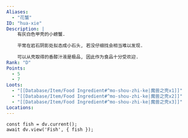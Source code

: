 ```yaml
---
Aliases:
  - "花蟹"
ID: "hua-xie"
Description: |
    有灰白色甲壳的小螃蟹.
    
    平常在岩石阴影处拟态成小石头, 若没仔细找会相当难以发现.
    
    可以从壳取得的香醇汁液是极品, 因此作为食品十分受欢迎.
Rank: "D"
Points:
  - 5
  - 7
Loots:
  - "[[Database/Item/Food Ingredient#^mo-shou-zhi-ke|魔兽之壳x1]]"
  - "[[Database/Item/Food Ingredient#^mo-shou-zhi-ke|魔兽之壳x2]]"
  - "[[Database/Item/Food Ingredient#^mo-shou-zhi-ke|魔兽之壳x3]]"
Locations:
---
```

```dataviewjs
const fish = dv.current();
await dv.view('Fish', { fish });
```